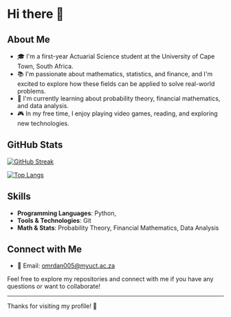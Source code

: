 # Hi there 👋

## About Me
- 🎓 I'm a first-year Actuarial Science student at the University of Cape Town, South Africa.
- 📚 I'm passionate about mathematics, statistics, and finance, and I'm excited to explore how these fields can be applied to solve real-world problems.
- 🌱 I'm currently learning about probability theory, financial mathematics, and data analysis.
- 🎮 In my free time, I enjoy playing video games, reading, and exploring new technologies.

## GitHub Stats
[![GitHub Streak](https://github-readme-streak-stats.herokuapp.com/?user=omrdan005)](https://git.io/streak-stats)

[![Top Langs](https://github-readme-stats.vercel.app/api/top-langs/?username=omrdan005&layout=compact)](https://github.com/omrdan005/github-readme-stats)

## Skills
- **Programming Languages**: Python,
- **Tools & Technologies**: Git
- **Math & Stats**: Probability Theory, Financial Mathematics, Data Analysis

## Connect with Me
- 📧 Email: omrdan005@myuct.ac.za

Feel free to explore my repositories and connect with me if you have any questions or want to collaborate!

---

Thanks for visiting my profile! 🚀
